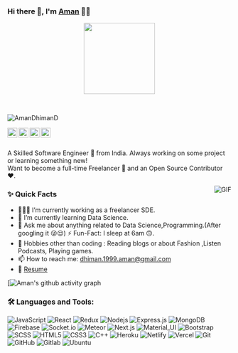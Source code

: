 ### Hi there 👋, I'm [Aman](https://github.com/AmanDhimanD) 👨‍💻
<p align="center">
  <img src="https://github.com/thompsonemerson/thompsonemerson/raw/master/cover-thompson.png" height="160"/>
</p>
<br/>

<!-- ![Profile View](https://gpvc.arturio.dev/AmanDhimanD) -->
<p align="left"> <img src="https://komarev.com/ghpvc/?username=AmanDhimanD" alt="AmanDhimanD" /> </p>
<a href="https://www.linkedin.com/in/aman-dhiman-9336b91ba">
  <img align="left" alt="Aman's Linkedin" width="22px" src="https://cdn.jsdelivr.net/npm/simple-icons@v3/icons/linkedin.svg" />
</a>

<a href="_blank">
  <img align="left" alt="Aman's Telegram" width="22px" src="https://cdn.jsdelivr.net/npm/simple-icons@v3/icons/telegram.svg" />
</a>

<a href="https://twitter.com/RapperAmanD">
  <img align="left" alt="Aman Dhiman| Twitter" width="22px" src="https://cdn.jsdelivr.net/npm/simple-icons@v3/icons/twitter.svg" />
</a>

<a href="mailto:dhiman.1999.aman@gmail.com">
  <img align="left" alt="Aman's Email" width="22px" src="https://cdn.jsdelivr.net/npm/simple-icons@v3/icons/gmail.svg" />
</a>


<br />

<br/>

<p>
A Skilled Software Engineer 🚀 from India. Always working on some project or learning something new!
<br/> 
Want to become a full-time Freelancer 💸 and an Open Source Contributor ❤️.
</p>
<img align="right" alt="GIF" src="https://media.giphy.com/media/Ah3zHH7hvsSB2/giphy.gif" />
  
### ✨ Quick Facts

- 👨🏽‍💻 I’m currently working as a freelancer SDE.
- 🌱 I’m currently learning Data Science.
- 💬 Ask me about anything related to Data Science,Programming.(After googling it 😜😌)
  ⚡️ Fun-Fact: I sleep at 6am 🙃.
- 🎿 Hobbies other than coding : Reading blogs or about Fashion ,Listen Podcasts, Playing games.
- 📫 How to reach me: dhiman.1999.aman@gmail.com
- 📝 [Resume](https://drive.google.com/file/d/1liISjBUagh6MxJkBH_1ha56_hMyvGgFQ/view?usp=sharing)

<!-- [![Aman's github activity graph](https://activity-graph.herokuapp.com/graph?username=AmanDhimanD)](https://github.com/AmanDhimanD/github-readme-activity-graph) -->
[![Aman's github activity graph](https://activity-graph.herokuapp.com/graph?username=AmanDhimanD&theme=react-dark)



### 🛠️ Languages and Tools:

![JavaScript](https://img.shields.io/badge/-JavaScript-black?style=flat-square&logo=javascript)
![React](https://img.shields.io/badge/-React-black?style=flat-square&logo=react)
![Redux](https://img.shields.io/badge/-Redux-black?style=flat-square&logo=Redux)
![Nodejs](https://img.shields.io/badge/-Nodejs-black?style=flat-square&logo=Node.js)
![Express.js](https://img.shields.io/badge/-Express-black?style=flat-square&logo=expressjs)
![MongoDB](https://img.shields.io/badge/-MongoDB-black?style=flat-square&logo=mongodb)
![Firebase](https://img.shields.io/badge/-Firebase-black?style=flat-square&logo=Firebase)
![Socket.io](https://img.shields.io/badge/-Socket-black?style=flat-square&logo=socket.io)
![Meteor](https://img.shields.io/badge/-Meteor-black?style=flat-square&logo=Meteor)
![Next.js](https://img.shields.io/badge/-Next-black?style=flat-square&logo=Next.js)
![Material_UI](https://img.shields.io/badge/-Material_UI-black?style=flat-square&logo=material-ui)
![Bootstrap](https://img.shields.io/badge/-Bootstrap-black?style=flat-square&logo=bootstrap)
![SCSS](https://img.shields.io/badge/-SCSS-black?style=flat-square&logo=SASS)
![HTML5](https://img.shields.io/badge/-HTML5-black?style=flat-square&logo=html5&logoColor=white)
![CSS3](https://img.shields.io/badge/-CSS3-black?style=flat-square&logo=css3)
![C++](https://img.shields.io/badge/-C++-black?style=flat-square&logo=c)
![Heroku](https://img.shields.io/badge/-Heroku-black?style=flat-square&logo=heroku)
![Netlify](https://img.shields.io/badge/-Netlify-black?style=flat-square&logo=netlify)
![Vercel](https://img.shields.io/badge/-Vercel-black?style=flat-square&logo=vercel)
![Git](https://img.shields.io/badge/-Git-black?style=flat-square&logo=git)
![GitHub](https://img.shields.io/badge/-GitHub-black?style=flat-square&logo=github)
![Gitlab](https://img.shields.io/badge/-Gitlab-black?style=flat-square&logo=gitlab)
![Ubuntu](https://img.shields.io/badge/-Ubuntu-black?style=flat-square&logo=ubuntu)
